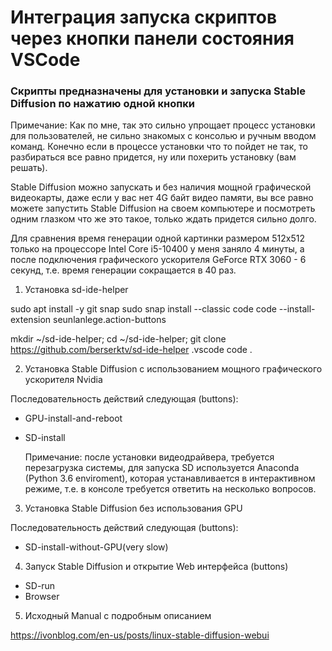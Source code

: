 Интеграция запуска скриптов через кнопки панели состояния VSCode
================================================================


### Скрипты предназначены для установки и запуска Stable Diffusion по нажатию одной кнопки

Примечание: Как по мне, так это сильно упрощает процесс установки для пользователей, не сильно
знакомых с консолью и ручным вводом команд. Конечно если в процессе установки что то пойдет не
так, то разбираться все равно придется, ну или похерить установку (вам решать).

Stable Diffusion можно запускать и без наличия мощной графической видеокарты, даже если
у вас нет 4G байт видео памяти, вы все равно можете запустить Stable Diffusion на своем
компьютере и посмотреть одним глазком что же это такое, только ждать придется сильно долго.

Для сравнения время генерации одной картинки размером 512x512 только на процессоре Intel Core i5-10400
у меня заняло 4 минуты, а после подключения графического ускорителя GeForce RTX 3060 - 6 секунд,
т.е. время генерации сокращается в 40 раз.


1. Установка sd-ide-helper

sudo apt install -y git snap
sudo snap install --classic code
code --install-extension seunlanlege.action-buttons

mkdir ~/sd-ide-helper; cd ~/sd-ide-helper;
git clone https://github.com/berserktv/sd-ide-helper .vscode
code .

2. Установка Stable Diffusion c использованием мощного графического ускорителя Nvidia

Последовательность действий следующая (buttons):

- GPU-install-and-reboot
- SD-install

  Примечание: после установки видеодрайвера, требуется перезагрузка системы,
              для запуска SD используется Anaconda (Python 3.6 enviroment),
              которая устанавливается в интерактивном режиме,
              т.е. в консоле требуется ответить на несколько вопросов.

3. Установка Stable Diffusion без использования GPU

Последовательность действий следующая (buttons):

- SD-install-without-GPU(very slow)

4. Запуск Stable Diffusion и открытие Web интерфейса (buttons)
   
- SD-run
- Browser

5. Исходный Manual c подробным описанием

https://ivonblog.com/en-us/posts/linux-stable-diffusion-webui
